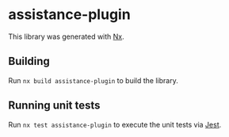 # assistance-plugin

This library was generated with [Nx](https://nx.dev).

## Building

Run `nx build assistance-plugin` to build the library.

## Running unit tests

Run `nx test assistance-plugin` to execute the unit tests via [Jest](https://jestjs.io).
